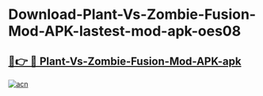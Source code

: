 # Download-Plant-Vs-Zombie-Fusion-Mod-APK-lastest-mod-apk-oes08

<h2><a href="https://apkcomod.com?title=Plant-Vs-Zombie-Fusion-Mod-APK">🔗👉 🔴 Plant-Vs-Zombie-Fusion-Mod-APK-apk </a></h2>

[![acn](https://github.com/user-attachments/assets/0f9c940e-d8b0-45ae-aac7-cd30a18b3e1c)](https://apkcomod.com?title=Plant-Vs-Zombie-Fusion-Mod-APK)
